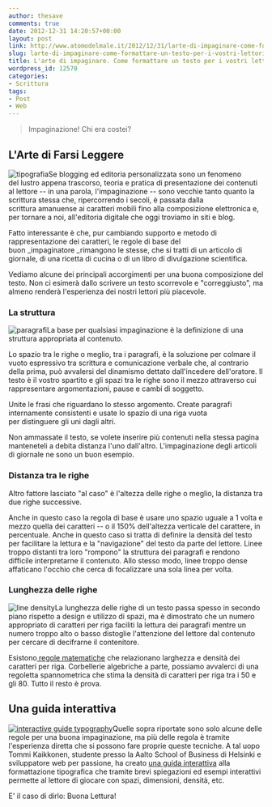 ```yaml
---
author: thesave
comments: true
date: 2012-12-31 14:20:57+00:00
layout: post
link: http://www.atomodelmale.it/2012/12/31/larte-di-impaginare-come-formattare-un-testo-per-i-vostri-lettori/
slug: larte-di-impaginare-come-formattare-un-testo-per-i-vostri-lettori
title: L'arte di impaginare. Come formattare un testo per i vostri lettori.
wordpress_id: 12570
categories:
- Scrittura
tags:
- Post
- Web
---
```


<blockquote>Impaginazione! Chi era costei?</blockquote>




## L'Arte di Farsi Leggere


![tipografia](http://www.atomodelmale.it/wp-content/uploads/2012/12/tipografia-300x268.jpg)Se blogging ed editoria personalizzata sono un fenomeno del lustro appena trascorso, teoria e pratica di presentazione dei contenuti al lettore -- in una parola, l'impaginazione -- sono vecchie tanto quanto la scrittura stessa che, ripercorrendo i secoli, è passata dalla scrittura amanuense ai caratteri mobili fino alla composizione elettronica e, per tornare a noi, all'editoria digitale che oggi troviamo in siti e blog.

Fatto interessante è che, pur cambiando supporto e metodo di rappresentazione dei caratteri, le regole di base del buon _impaginatore _rimangono le stesse, che si tratti di un articolo di giornale, di una ricetta di cucina o di un libro di divulgazione scientifica.

Vediamo alcune dei principali accorgimenti per una buona composizione del testo. Non ci esimerà dallo scrivere un testo scorrevole e "correggiusto", ma almeno renderà l'esperienza dei nostri lettori più piacevole.




### La struttura


![paragrafi](http://www.atomodelmale.it/wp-content/uploads/2012/12/paragrafi-241x300.jpg)La base per qualsiasi impaginazione è la definizione di una struttura appropriata al contenuto.

Lo spazio tra le righe o meglio, tra i paragrafi, è la soluzione per colmare il vuoto espressivo tra scrittura e comunicazione verbale che, al contrario della prima, può avvalersi del dinamismo dettato dall'incedere dell'oratore. Il testo è il vostro spartito e gli spazi tra le righe sono il mezzo attraverso cui rappresentare argomentazioni, pause e cambi di soggetto.

Unite le frasi che riguardano lo stesso argomento. Create paragrafi internamente consistenti e usate lo spazio di una riga vuota per distinguere gli uni dagli altri.

Non ammassate il testo, se volete inserire più contenuti nella stessa pagina manteneteli a debita distanza l'uno dall'altro. L'impaginazione degli articoli di giornale ne sono un buon esempio.


### Distanza tra le righe


Altro fattore lasciato "al caso" è l'altezza delle righe o meglio, la distanza tra due righe successive.

Anche in questo caso la regola di base è usare uno spazio uguale a 1 volta e mezzo quella dei caratteri -- o il 150% dell'altezza verticale del carattere, in percentuale. Anche in questo caso si tratta di definire la densità del testo per facilitare la lettura e la "navigazione" del testo da parte del lettore. Linee troppo distanti tra loro "rompono" la struttura dei paragrafi e rendono difficile interpretarne il contenuto. Allo stesso modo, linee troppo dense affaticano l'occhio che cerca di focalizzare una sola linea per volta.


### Lunghezza delle righe


![line density](http://www.atomodelmale.it/wp-content/uploads/2012/12/line-density-300x87.jpg)La lunghezza delle righe di un testo passa spesso in secondo piano rispetto a design e utilizzo di spazi, ma è dimostrato che un numero appropriato di caratteri per riga faciliti la lettura dei paragrafi mentre un numero troppo alto o basso distoglie l'attenzione del lettore dal contenuto per cercare di decifrarne il contenitore.

Esistono[ regole matematiche](http://www.pearsonified.com/2012/01/characters-per-line.php) che relazionano larghezza e densità dei caratteri per riga. Corbellerie algebriche a parte, possiamo avvalerci di una regoletta spannometrica che stima la densità di caratteri per riga tra i 50 e gli 80. Tutto il resto è prova.


## Una guida interattiva


[![interactive guide typography](http://www.atomodelmale.it/wp-content/uploads/2012/12/interactive-guide-typography-266x300.png)](http://www.kaikkonendesign.fi/typography/)Quelle sopra riportate sono solo alcune delle regole per una buona impaginazione, ma più delle regola è tramite l'esperienza diretta che si possono fare proprie queste tecniche. A tal uopo Tommi Kaikkonen, studente presso la Aalto School of Business di Helsinki e sviluppatore web per passione, ha creato [una guida interattiva](http://www.kaikkonendesign.fi/typography/) alla formattazione tipografica che tramite brevi spiegazioni ed esempi interattivi permette al lettore di giocare con spazi, dimensioni, densità, etc.

E' il caso di dirlo: Buona Lettura!
